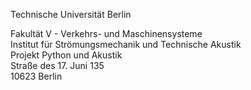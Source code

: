 Technische Universität Berlin


Fakultät V - Verkehrs- und Maschinensysteme<br>
Institut für Strömungsmechanik und Technische Akustik<br>
Projekt Python und Akustik<br>
Straße des 17. Juni 135<br>
10623 Berlin<br>